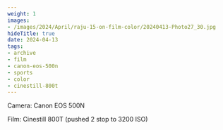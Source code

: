 ```yaml
---
weight: 1
images:
- /images/2024/April/raju-15-on-film-color/20240413-Photo27_30.jpg
hideTitle: true
date: 2024-04-13
tags:
- archive
- film
- canon-eos-500n
- sports
- color
- cinestill-800t
---
```


Camera: Canon EOS 500N

Film: Cinestill 800T (pushed 2 stop to 3200 ISO)